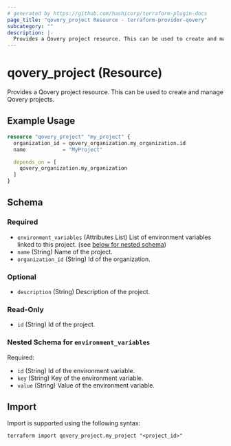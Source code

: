 ```yaml
---
# generated by https://github.com/hashicorp/terraform-plugin-docs
page_title: "qovery_project Resource - terraform-provider-qovery"
subcategory: ""
description: |-
  Provides a Qovery project resource. This can be used to create and manage Qovery projects.
---
```


# qovery_project (Resource)

Provides a Qovery project resource. This can be used to create and manage Qovery projects.

## Example Usage

```terraform
resource "qovery_project" "my_project" {
  organization_id = qovery_organization.my_organization.id
  name            = "MyProject"

  depends_on = [
    qovery_organization.my_organization
  ]
}
```

<!-- schema generated by tfplugindocs -->
## Schema

### Required

- `environment_variables` (Attributes List) List of environment variables linked to this project. (see [below for nested schema](#nestedatt--environment_variables))
- `name` (String) Name of the project.
- `organization_id` (String) Id of the organization.

### Optional

- `description` (String) Description of the project.

### Read-Only

- `id` (String) Id of the project.

<a id="nestedatt--environment_variables"></a>
### Nested Schema for `environment_variables`

Required:

- `id` (String) Id of the environment variable.
- `key` (String) Key of the environment variable.
- `value` (String) Value of the environment variable.

## Import

Import is supported using the following syntax:

```shell
terraform import qovery_project.my_project "<project_id>"
```
